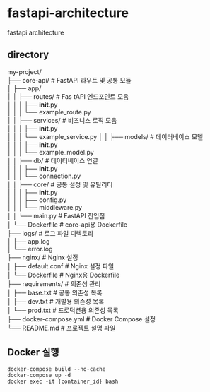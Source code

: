 # fastapi-architecture
fastapi architecture 

## directory
my-project/  
├── core-api/                   # FastAPI 라우트 및 공통 모듈  
│   ├── app/  
│   │   ├── routes/            # Fas tAPI 엔드포인트 모음    
│   │   │   ├── __init__.py  
│   │   │   └── example_route.py    
│   │   ├── services/          # 비즈니스 로직 모음    
│   │   │   ├── __init__.py  
│   │   │   └── example_service.py
│   │   ├── models/            # 데이터베이스 모델  
│   │   │   ├── __init__.py  
│   │   │   └── example_model.py  
│   │   ├── db/                # 데이터베이스 연결  
│   │   │   ├── __init__.py  
│   │   │   └── connection.py  
│   │   ├── core/              # 공통 설정 및 유틸리티  
│   │   │   ├── __init__.py  
│   │   │   ├── config.py  
│   │   │   └── middleware.py  
│   │   └── main.py            # FastAPI 진입점  
│   └── Dockerfile             # core-api용 Dockerfile  
├── logs/                      # 로그 파일 디렉토리  
│   ├── app.log  
│   └── error.log  
├── nginx/                     # Nginx 설정  
│   ├── default.conf           # Nginx 설정 파일  
│   └── Dockerfile             # Nginx용 Dockerfile  
├── requirements/              # 의존성 관리  
│   ├── base.txt               # 공통 의존성 목록  
│   ├── dev.txt                # 개발용 의존성 목록  
│   └── prod.txt               # 프로덕션용 의존성 목록  
├── docker-compose.yml         # Docker Compose 설정  
└── README.md                  # 프로젝트 설명 파일  
## Docker 실행
```
docker-compose build --no-cache
docker-compose up -d
docker exec -it {container_id} bash
```
